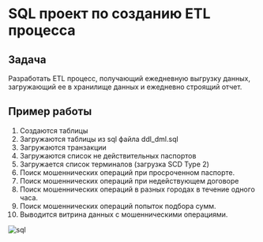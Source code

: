 # SQL проект по созданию ETL процесса

## Задача
Разработать ETL процесс, получающий ежедневную выгрузку данных, загружающий ее в хранилище данных и ежедневно строящий отчет.

## Пример работы
1. Создаются таблицы
2. Загружаются таблицы из sql файла ddl_dml.sql
3. Загружаются транзакции
4. Загружаются список не действительных паспортов
5. Загружается список терминалов (загрузка SCD Type 2)
6. Поиск мошеннических операций при просроченном паспорте.
7. Поиск мошеннических операций при недействующем договоре
8. Поиск мошеннических операций в разных городах в течение одного часа.
9. Поиск мошеннических операций попыток подбора сумм.
10. Выводится витрина данных с мошенническими операциями.

![sql](https://user-images.githubusercontent.com/12528718/123602503-7ab23b80-d801-11eb-868f-6d4902650439.png)
